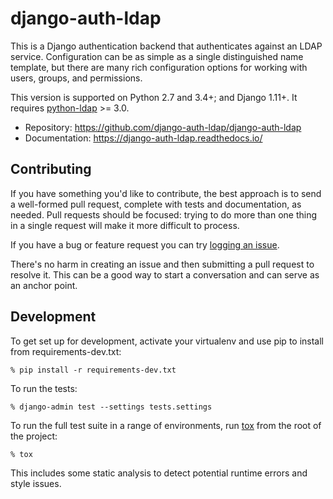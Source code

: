 # django-auth-ldap

This is a Django authentication backend that authenticates against an LDAP
service. Configuration can be as simple as a single distinguished name template,
but there are many rich configuration options for working with users, groups,
and permissions.

This version is supported on Python 2.7 and 3.4+; and Django 1.11+. It requires
[python-ldap][] >= 3.0.

* Repository: https://github.com/django-auth-ldap/django-auth-ldap
* Documentation: https://django-auth-ldap.readthedocs.io/


## Contributing

If you have something you'd like to contribute, the best approach is to send a
well-formed pull request, complete with tests and documentation, as needed.
Pull requests should be focused: trying to do more than one thing in a single
request will make it more difficult to process.

If you have a bug or feature request you can try [logging an issue][issues].

There's no harm in creating an issue and then submitting a pull request to
resolve it. This can be a good way to start a conversation and can serve as an
anchor point.


## Development

To get set up for development, activate your virtualenv and use pip to install
from requirements-dev.txt:

    % pip install -r requirements-dev.txt

To run the tests:

    % django-admin test --settings tests.settings

To run the full test suite in a range of environments, run [tox][] from the root
of the project:

    % tox

This includes some static analysis to detect potential runtime errors and style
issues.


[python-ldap]: https://pypi.org/project/python-ldap/
[issues]: https://github.com/django-auth-ldap/django-auth-ldap/issues
[tox]: https://tox.readthedocs.io/
